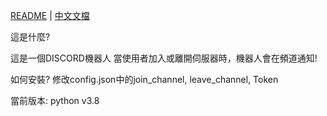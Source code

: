 [README](README.md) | [中文文檔](README_zh.md)

這是什麼?

這是一個DISCORD機器人
當使用者加入或離開伺服器時，機器人會在頻道通知!

如何安裝?
修改config.json中的join_channel, leave_channel, Token

當前版本: python v3.8
